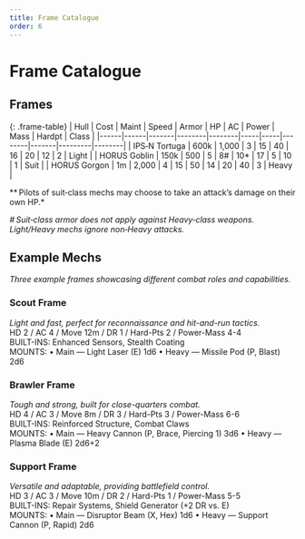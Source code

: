 ```yaml
---
title: Frame Catalogue
order: 6
---
```


# Frame Catalogue

## Frames

{: .frame-table}
| Hull | Cost | Maint | Speed | Armor | HP | AC | Power | Mass | Hardpt | Class |
|------|------|-------|--------|--------|-----|-----|--------|-------|---------|--------|
| IPS‑N Tortuga | 600k | 1,000 | 3 | 15 | 40 | 16 | 20 | 12 | 2 | Light |
| HORUS Goblin | 150k | 500 | 5 | 8# | 10* | 17 | 5 | 10 | 1 | Suit |
| HORUS Gorgon | 1m | 2,000 | 4 | 15 | 50 | 14 | 20 | 40 | 3 | Heavy |

** Pilots of suit‑class mechs may choose to take an attack’s damage on their own HP.*

*# Suit‑class armor does not apply against Heavy‑class weapons. Light/Heavy mechs ignore non‑Heavy attacks.*

## Example Mechs
*Three example frames showcasing different combat roles and capabilities.*

### Scout Frame
*Light and fast, perfect for reconnaissance and hit-and-run tactics.*  
HD 2 / AC 4 / Move 12m / DR 1 / Hard-Pts 2 / Power-Mass 4-4  
BUILT-INS: Enhanced Sensors, Stealth Coating  
MOUNTS:
  • Main — Light Laser (E) 1d6
  • Heavy — Missile Pod (P, Blast) 2d6

### Brawler Frame
*Tough and strong, built for close-quarters combat.*  
HD 4 / AC 3 / Move 8m / DR 3 / Hard-Pts 3 / Power-Mass 6-6  
BUILT-INS: Reinforced Structure, Combat Claws  
MOUNTS:
  • Main — Heavy Cannon (P, Brace, Piercing 1) 3d6
  • Heavy — Plasma Blade (E) 2d6+2

### Support Frame
*Versatile and adaptable, providing battlefield control.*  
HD 3 / AC 3 / Move 10m / DR 2 / Hard-Pts 1 / Power-Mass 5-5  
BUILT-INS: Repair Systems, Shield Generator (+2 DR vs. E)  
MOUNTS:
  • Main — Disruptor Beam (X, Hex) 1d6
  • Heavy — Support Cannon (P, Rapid) 2d6 